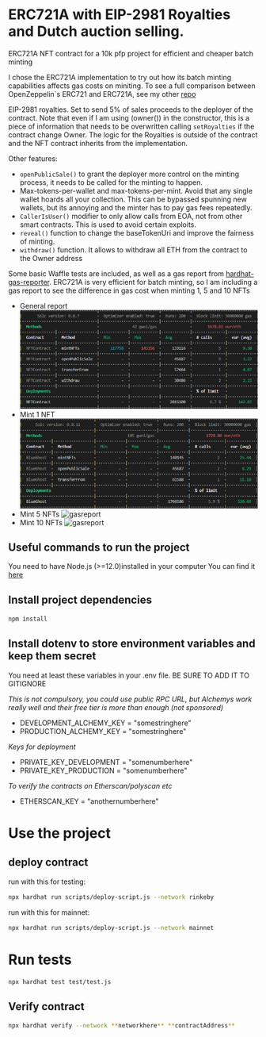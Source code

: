 # ERC721A with EIP-2981 Royalties and Dutch auction selling.
ERC721A NFT contract for a 10k pfp project for efficient and cheaper batch minting 

I chose the ERC721A implementation to try out how its batch minting capabilities affects gas costs on miniting. To see a full comparison between OpenZeppelin`s ERC721 and ERC721A, see my other [repo](https://github.com/IpastorSan/ERC721vsERC1155vsERC721A-minting-gas-costs-comparison) 

EIP-2981 royalties. Set to send 5% of sales proceeds to the deployer of the contract. Note that even if I am using (owner()) in the constructor, this is a piece of information that needs to be overwritten calling ````setRoyalties```` if the contract change Owner. The logic for the Royalties is outside of the contract and the NFT contract inherits from the implementation.

Other features:
- ````openPublicSale()```` to grant the deployer more control on the minting process, it needs to be called for the minting to happen.
- Max-tokens-per-wallet and max-tokens-per-mint. Avoid that any single wallet hoards all your collection. This can be bypassed spunning new wallets, but its annoying and the minter has to pay gas fees repeatedly.
- ````CallerIsUser()```` modifier to only allow calls from EOA, not from other smart contracts. This is used to avoid certain exploits.
- ````reveal()```` function to change the baseTokenUri and improve the fairness of minting.
- ````withdraw()```` function. It allows to withdraw all ETH from the contract to the Owner address


Some basic Waffle tests are included, as well as a gas report from [hardhat-gas-reporter](https://www.npmjs.com/package/hardhat-gas-reporter). ERC721A is very efficient for batch minting, so I am including a gas report to see the difference in gas cost when minting 1, 5 and 10 NFTs

- General report
![gasreport](https://github.com/IpastorSan/ERC721-NFT-with-EIP2981-royalties/blob/main/gas_report.png)
- Mint 1 NFT
![gasreport](https://github.com/IpastorSan/ERC721A-nft-EIP2981-royalties/blob/master/mint-1-token.png)
- Mint 5 NFTs
![gasreport](https://github.com/IpastorSan/ERC721-nft-with-EIP2981-royalties/blob/master/mint-5-tokens.png)
- Mint 10 NFTs
![gasreport](https://github.com/IpastorSan/ERC721-nft-with-EIP2981-royalties/blob/master/mint-10-tokens.png)

## Useful commands to run the project 

You need to have Node.js (>=12.0)installed in your computer
You can find it [here](https://nodejs.org/en/)

## Install project dependencies
```bash
npm install
```

## Install dotenv to store environment variables and keep them secret

You need at least these variables in your .env file. BE SURE TO ADD IT TO GITIGNORE

*This is not compulsory, you could use public RPC URL, but Alchemys work really well and their free tier is more than enough (not sponsored)*
- DEVELOPMENT_ALCHEMY_KEY = "somestringhere"
- PRODUCTION_ALCHEMY_KEY = "somestringhere"

*Keys for deployment*
- PRIVATE_KEY_DEVELOPMENT = "somenumberhere"
- PRIVATE_KEY_PRODUCTION = "somenumberhere"


*To verify the contracts on Etherscan/polyscan etc*
- ETHERSCAN_KEY = "anothernumberhere"

# Use the project
## deploy contract 
run with this for testing: 
```bash
npx hardhat run scripts/deploy-script.js --network rinkeby 
```
run with this for mainnet: 
```bash
npx hardhat run scripts/deploy-script.js --network mainnet
```

# Run tests
```bash
npx hardhat test test/test.js 
```

## Verify contract 
```bash
npx hardhat verify --network **networkhere** **contractAddress**
```
